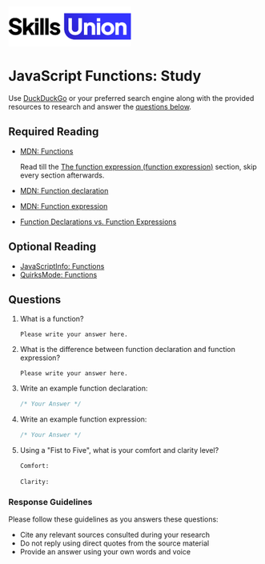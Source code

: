 [<img src="assets/images/su-logo.png" alt="Skills Union Logo" height="80px" />](https://www.skillsunion.com/)
# JavaScript Functions: Study

Use [DuckDuckGo](https://duckduckgo.com/) or your preferred search engine along with the provided resources to research and answer the [questions below](#questions).

## Required Reading

- [MDN: Functions](https://developer.mozilla.org/en-US/docs/Web/JavaScript/Reference/Functions)

  Read till the [The function expression (function expression)](https://developer.mozilla.org/en-US/docs/Web/JavaScript/Reference/Functions#the_function_expression_function_expression) section, skip every section afterwards.
- [MDN: Function declaration](https://developer.mozilla.org/en-US/docs/Web/JavaScript/Reference/Statements/function)
- [MDN: Function expression](https://developer.mozilla.org/en-US/docs/Web/JavaScript/Reference/Operators/function)
- [Function Declarations vs. Function Expressions](https://javascriptweblog.wordpress.com/2010/07/06/function-declarations-vs-function-expressions/)

## Optional Reading

- [JavaScriptInfo: Functions](https://javascript.info/function-basics)
- [QuirksMode: Functions](https://www.quirksmode.org/js/function.html)


## Questions

1. What is a function?

    ```
    Please write your answer here.
    ```

1. What is the difference between function declaration and function expression?

    ```
    Please write your answer here.
    ```

1. Write an example function declaration:

    ```js
    /* Your Answer */
    ```

1. Write an example function expression:

    ```js
    /* Your Answer */
    ```

1. Using a "Fist to Five", what is your comfort and clarity level?

    ```
    Comfort: 

    Clarity: 
    ```

### Response Guidelines

Please follow these guidelines as you answers these questions:

- Cite any relevant sources consulted during your research
- Do not reply using direct quotes from the source material
- Provide an answer using your own words and voice
